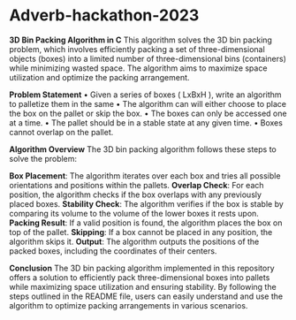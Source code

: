 # Adverb-hackathon-2023
**3D Bin Packing Algorithm in C**
This algorithm solves the 3D bin packing problem, which involves efficiently packing a set of three-dimensional objects (boxes) into a limited number of three-dimensional bins (containers) while minimizing wasted space. The algorithm aims to maximize space utilization and optimize the packing arrangement.

**Problem Statement**
• Given a series of boxes ( LxBxH ), write an algorithm to palletize them in the same
• The algorithm can will either choose to place the box on the pallet or skip the box.
• The boxes can only be accessed one at a time.
• The pallet should be in a stable state at any given time.
• Boxes cannot overlap on the pallet.

**Algorithm Overview**
The 3D bin packing algorithm follows these steps to solve the problem:

**Box Placement**: The algorithm iterates over each box and tries all possible orientations and positions within the pallets.
**Overlap Check**: For each position, the algorithm checks if the box overlaps with any previously placed boxes.
**Stability Check**: The algorithm verifies if the box is stable by comparing its volume to the volume of the lower boxes it rests upon.
**Packing Result**: If a valid position is found, the algorithm places the box on top of the pallet.
**Skipping**: If a box cannot be placed in any position, the algorithm skips it.
**Output**: The algorithm outputs the positions of the packed boxes, including the coordinates of their centers.

**Conclusion**
The 3D bin packing algorithm implemented in this repository offers a solution to efficiently pack three-dimensional boxes into pallets while maximizing space utilization and ensuring stability. By following the steps outlined in the README file, users can easily understand and use the algorithm to optimize packing arrangements in various scenarios.


